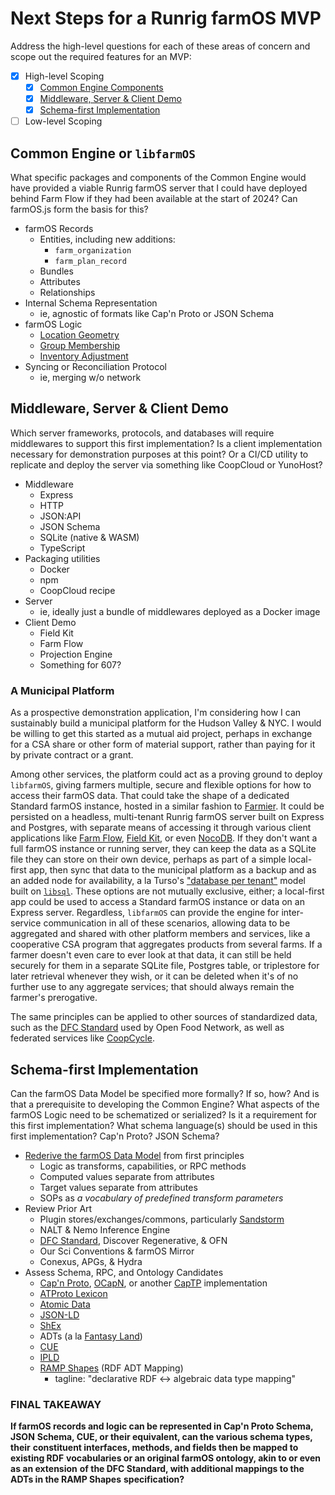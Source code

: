 # Next Steps for a Runrig farmOS MVP
Address the high-level questions for each of these areas of concern and scope out the required features for an MVP:

- [x] High-level Scoping
  - [x] [Common Engine Components](#common-engine-or-libfarmos)
  - [x] [Middleware, Server & Client Demo](#middleware-server--client-demo)
  - [x] [Schema-first Implementation](#schema-first-implementation)
- [ ] Low-level Scoping

## Common Engine or `libfarmOS`
What specific packages and components of the Common Engine would have provided a
viable Runrig farmOS server that I could have deployed behind Farm Flow if they
had been available at the start of 2024? Can farmOS.js form the basis for this?

- farmOS Records
  - Entities, including new additions:
    - `farm_organization`
    - `farm_plan_record`
  - Bundles
  - Attributes
  - Relationships
- Internal Schema Representation
  - ie, agnostic of formats like Cap'n Proto or JSON Schema
- farmOS Logic
  - [Location Geometry]
  - [Group Membership]
  - [Inventory Adjustment]
- Syncing or Reconciliation Protocol
  - ie, merging w/o network

## Middleware, Server & Client Demo
Which server frameworks, protocols, and databases will require middlewares to
support this first implementation? Is a client implementation necessary for
demonstration purposes at this point? Or a CI/CD utility to replicate and deploy
the server via something like CoopCloud or YunoHost?

- Middleware
  - Express
  - HTTP
  - JSON:API
  - JSON Schema
  - SQLite (native & WASM)
  - TypeScript
- Packaging utilities
  - Docker
  - npm
  - CoopCloud recipe
- Server
  - ie, ideally just a bundle of middlewares deployed as a Docker image 
- Client Demo
  - Field Kit
  - Farm Flow
  - Projection Engine
  - Something for 607?

### A Municipal Platform
As a prospective demonstration application, I'm considering how I can
sustainably build a municipal platform for the Hudson Valley & NYC. I would be
willing to get this started as a mutual aid project, perhaps in exchange for a
CSA share or other form of material support, rather than paying for it by
private contract or a grant.

Among other services, the platform could act as a proving ground to deploy
`libfarmOS`, giving farmers multiple, secure and flexible options for how to
access their farmOS data. That could take the shape of a dedicated Standard
farmOS instance, hosted in a similar fashion to [Farmier]. It could be persisted
on a headless, multi-tenant Runrig farmOS server built on Express and Postgres,
with separate means of accessing it through various client applications like
[Farm Flow], [Field Kit], or even [NocoDB]. If they don't want a full farmOS
instance or running server, they can keep the data as a SQLite file they can
store on their own device, perhaps as part of a simple local-first app, then
sync that data to the municipal platform as a backup and as an added node for
availability, a la Turso's ["database per tenant"] model built on [`libsql`].
These options are not mutually exclusive, either; a local-first app could be
used to access a Standard farmOS instance or data on an Express server.
Regardless, `libfarmOS` can provide the engine for inter-service communication
in all of these scenarios, allowing data to be aggregated and shared with other
platform members and services, like a cooperative CSA program that aggregates
products from several farms. If a farmer doesn't even care to ever look at that
data, it can still be held securely for them in a separate SQLite file, Postgres
table, or triplestore for later retrieval whenever they wish, or it can be
deleted when it's of no further use to any aggregate services; that should
always remain the farmer's prerogative.

The same principles can be applied to other sources of standardized data, such
as the [DFC Standard] used by Open Food Network, as well as federated services
like [CoopCycle].

[Farmier]: https://farmier.com/
[Farm Flow]: https://runrig.org/projects/farm-flow/strategy
[Field Kit]: https://github.com/farmOS/field-kit/
[NocoDB]: https://docs.nocodb.com/data-sources/data-source-overview
["database per tenant"]: https://turso.tech/multi-tenancy
[`libsql`]: https://github.com/tursodatabase/libsql
[DFC Standard]: https://dfc-standard.org/
[CoopCycle]: https://coopcycle.org/logiciel/


## Schema-first Implementation
Can the farmOS Data Model be specified more formally? If so, how? And is that a
prerequisite to developing the Common Engine? What aspects of the farmOS Logic
need to be schematized or serialized? Is it a requirement for this first
implementation? What schema language(s) should be used in this first
implementation? Cap'n Proto? JSON Schema?

- [Rederive the farmOS Data Model] from first principles
  - Logic as transforms, capabilities, or RPC methods
  - Computed values separate from attributes
  - Target values separate from attributes
  - SOPs as _a vocabulary of predefined transform parameters_
- Review Prior Art
  - Plugin stores/exchanges/commons, particularly [Sandstorm]
  - NALT & Nemo Inference Engine
  - [DFC Standard], Discover Regenerative, & OFN
  - Our Sci Conventions & farmOS Mirror
  - Conexus, APGs, & Hydra
- Assess Schema, RPC, and Ontology Candidates
  - [Cap'n Proto], [OCapN], or another [CapTP] implementation
  - [ATProto Lexicon]
  - [Atomic Data]
  - [JSON-LD]
  - [ShEx]
  - ADTs (a la [Fantasy Land])
  - [CUE]
  - [IPLD]
  - [RAMP Shapes] (RDF ADT Mapping)
    - tagline: "declarative RDF ↔ algebraic data type mapping"

### FINAL TAKEAWAY
__If farmOS records and logic can be represented in Cap'n Proto Schema, JSON__
__Schema, CUE, or their equivalent, can the various schema types, their__
__constituent interfaces, methods, and fields then be mapped to existing RDF__
__vocabularies or an original farmOS ontology, akin to or even as an extension__
__of the DFC Standard, with additional mappings to the ADTs in the RAMP Shapes__
__specification?__

[Location Geometry]: https://farmos.org/model/logic/location
[Group Membership]: https://farmos.org/model/logic/group
[Inventory Adjustment]: https://farmos.org/model/logic/inventory
[Rederive the farmOS Data Model]: ./farmos-data-model-rederived.md
[Sandstorm]: https://sandstorm.org/how-it-works
[DFC Standard]: https://dfc-standard.org/
[Cap'n Proto]: https://capnproto.org/rpc.html
[OCapN]: https://ocapn.org/
[CapTP]: http://erights.org/elib/distrib/captp/index.html
[ATProto Lexicon]: https://atproto.com/guides/lexicon
[Atomic Data]: https://docs.atomicdata.dev/core/json-ad
[JSON-LD]: https://json-ld.org/
[ShEx]: https://shex.io/
[Fantasy Land]: https://github.com/fantasyland/fantasy-land
[CUE]: https://cuelang.org/docs/tour/basics/json-superset/
[IPLD]: https://ipld.io/
[RAMP Shapes]: https://ramp-shapes.github.io/
